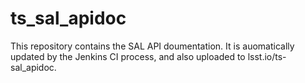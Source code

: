 # ts_sal_apidoc

This repository contains the SAL API doumentation. It is auomatically 
updated by the Jenkins CI process, and also uploaded to lsst.io/ts-sal_apidoc.

